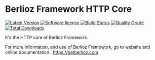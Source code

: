 # Berlioz Framework HTTP Core

[![Latest Version](https://img.shields.io/packagist/v/berlioz/http-core.svg?style=flat-square)](https://github.com/BerliozFramework/HttpCore/releases)
[![Software license](https://img.shields.io/github/license/BerliozFramework/HttpCore.svg?style=flat-square)](https://github.com/BerliozFramework/HttpCore/blob/2.x/LICENSE)
[![Build Status](https://img.shields.io/github/workflow/status/BerliozFramework/HttpCore/Tests/2.x.svg?style=flat-square)](https://github.com/BerliozFramework/HttpCore/actions/workflows/tests.yml?query=branch%3A2.x)
[![Quality Grade](https://img.shields.io/codacy/grade/8133a5f0d3bd4bc7b6ee19828bd387ea/2.x.svg?style=flat-square)](https://www.codacy.com/manual/BerliozFramework/HttpCore)
[![Total Downloads](https://img.shields.io/packagist/dt/berlioz/http-core.svg?style=flat-square)](https://packagist.org/packages/berlioz/http-core)

It's the HTTP core of Berlioz Framework.

For more information, and use of Berlioz Framework, go to website and online documentation :
https://getberlioz.com